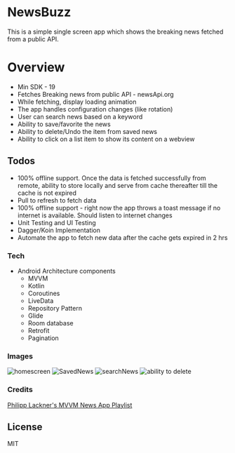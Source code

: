 # NewsBuzz

This is a simple single screen app which shows the breaking news fetched from a public API.

# Overview

  - Min SDK - 19
  - Fetches Breaking news from public API - newsApi.org
  - While fetching, display loading animation
  - The app handles configuration changes (like rotation)
  - User can search news based on a keyword
  - Ability to save/favorite the news
  - Ability to delete/Undo the item from saved news
  - Ability to click on a list item to show its content on a webview


## Todos
  - 100% offline support. Once the data is fetched successfully from remote, ability to store locally and serve from cache thereafter till the cache is not expired
  - Pull to refresh to fetch data
  - 100% offline support - right now the app throws a toast message if no internet is available. Should listen to internet changes
  - Unit Testing and UI Testing
  - Dagger/Koin Implementation
  - Automate the app to fetch new data after the cache gets expired in 2 hrs

### Tech
* Android Architecture components
    * MVVM
    * Kotlin
    * Coroutines
    * LiveData
    * Repository Pattern
    * Glide
    * Room database
    * Retrofit
    * Pagination

### Images
![homescreen](app/src/main/res/mipmap-mdpi/homescreen.png)
![SavedNews](app/src/main/res/mipmap-mdpi/SavedNews.png)
![searchNews](app/src/main/res/mipmap-mdpi/searchNews.png)
![ability to delete](app/src/main/res/mipmap-mdpi/ability%20to%20delete.png)


### Credits
[Philipp Lackner's MVVM News App Playlist](https://www.youtube.com/playlist?list=PLQkwcJG4YTCRF8XiCRESq1IFFW8COlxYJ)

License
----

MIT

